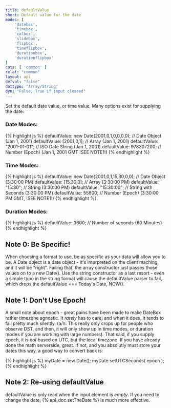 ```yaml
---
title: defaultValue
short: Default value for the date
modes: [
	'datebox',
	'timebox',
	'calbox',
	'slidebox',
	'flipbox',
	'timeflipbox',
	'durationbox',
	'durationflipbox'
]
cats: [ 'common' ]
relat: "common"
layout: api
defval: "false"
dattype: "Array/String"
dyn: "False, True if input cleared"
---
```


Set the default date value, or time value.  Many options exist for supplying the date:

### Date Modes:

{% highlight js %}
defaultValue: new Date(2001,0,1,0,0,0,0); // Date Object (Jan 1, 2001)
defaultValue: [2001,0,1];   // Array (Jan 1, 2001)
defaultValue: "2001-01-01"; // ISO Date String (Jan 1, 2001)
defaultValue: 978307200;    // Number (Epoch) (Jan 1, 2001 GMT !SEE NOTE1!)
{% endhighlight %}

### Time Modes:

{% highlight js %}
defaultValue: new Date(2001,0,1,15,30,0,0); // Date Object (3:30:00 PM)
defaultValue: [15,30,0];  // Array (3:30:00 PM)
defaultValue: "15:30";    // String (3:30:00 PM)
defaultValue: "15:30:00"; // String with Seconds (3:30:00 PM)
defaultValue: 55800;      // Number (Epoch) (3:30:00 PM GMT, !SEE NOTE1!)
{% endhighlight %}

### Duration Modes:

{% highlight js %}
defaultValue: 3600; // Number of seconds (60 Minutes)
{% endhighlight %}

## Note 0: Be Specific!

When choosing a format to use, be as specific as your data will allow you to be.  A Date object is a date object - it's 
inturpreted on the client maching, and it will be "right".  Failing that, the array constructor just passes those values
on to a new Date().  Use the string constructor as a last resort - even a simple typo in the string format will cause
the defaultValue parser to fail, which drops the defaultValue === Today's Date, NOW().

## Note 1: Don't Use Epoch!

A small note about epoch - great pains have been made to make DateBox rather timezone agnostic.  It *rarely* has to care,
and when it does, it tends to fail pretty much silently. (a/n: This really only crops up for people who observe DST, and then,
it will only show up in time modes, or duration modes if you are working with large numbers).  That said, if you supply epoch,
it is *not* based on UTC, but the local timezone. If you have already done the math serverside, great.  If not, and you absolutly
must store your dates this way, a good way to convert back is:

{% highlight js %}
myDate = new Date();
myDate.setUTCSeconds( epoch );
{% endhighlight %}

## Note 2: Re-using defaultValue

defaultValue is only read when the input element is *empty*.  If you need to change the date, {% api_doc setTheDate %} is much 
more effective.
